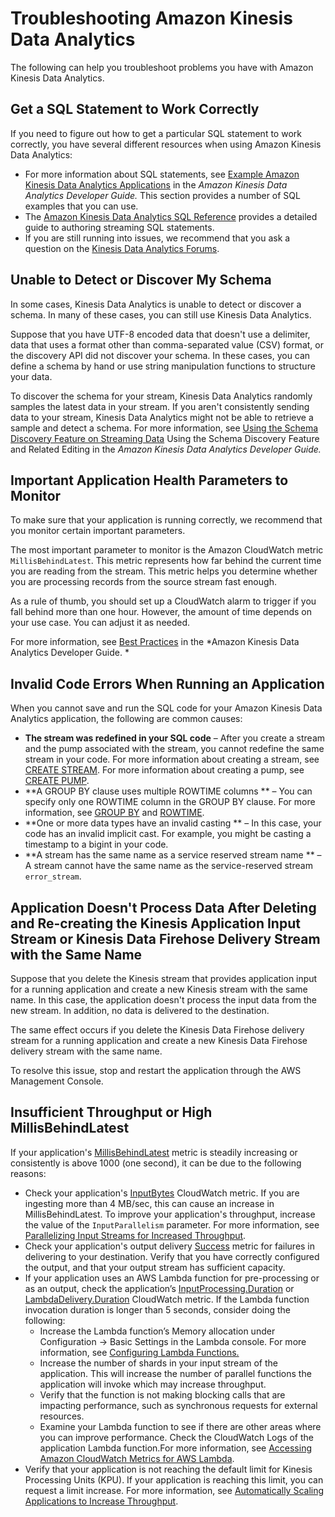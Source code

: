 # Troubleshooting Amazon Kinesis Data Analytics<a name="troubleshooting"></a>

The following can help you troubleshoot problems you have with Amazon Kinesis Data Analytics\. 

## Get a SQL Statement to Work Correctly<a name="sql-statement"></a>

If you need to figure out how to get a particular SQL statement to work correctly, you have several different resources when using Amazon Kinesis Data Analytics:
+ For more information about SQL statements, see [Example Amazon Kinesis Data Analytics Applications](example-apps.md) in the *Amazon Kinesis Data Analytics Developer Guide\.* This section provides a number of SQL examples that you can use\. 
+ The [Amazon Kinesis Data Analytics SQL Reference](http://docs.aws.amazon.com/kinesisanalytics/latest/sqlref/sqlrf_Preface.html) provides a detailed guide to authoring streaming SQL statements\. 
+ If you are still running into issues, we recommend that you ask a question on the [Kinesis Data Analytics Forums](https://forums.aws.amazon.com/ann.jspa?annID=4153)\. 

## Unable to Detect or Discover My Schema<a name="detect-schema"></a>

In some cases, Kinesis Data Analytics is unable to detect or discover a schema\. In many of these cases, you can still use Kinesis Data Analytics\.

Suppose that you have UTF\-8 encoded data that doesn't use a delimiter, data that uses a format other than comma\-separated value \(CSV\) format, or the discovery API did not discover your schema\. In these cases, you can define a schema by hand or use string manipulation functions to structure your data\. 

To discover the schema for your stream, Kinesis Data Analytics randomly samples the latest data in your stream\. If you aren't consistently sending data to your stream, Kinesis Data Analytics might not be able to retrieve a sample and detect a schema\. For more information, see [Using the Schema Discovery Feature on Streaming Data](sch-dis.md) Using the Schema Discovery Feature and Related Editing in the *Amazon Kinesis Data Analytics Developer Guide\.*

## Important Application Health Parameters to Monitor<a name="parameters"></a>

To make sure that your application is running correctly, we recommend that you monitor certain important parameters\.

The most important parameter to monitor is the Amazon CloudWatch metric `MillisBehindLatest`\. This metric represents how far behind the current time you are reading from the stream\. This metric helps you determine whether you are processing records from the source stream fast enough\. 

As a rule of thumb, you should set up a CloudWatch alarm to trigger if you fall behind more than one hour\. However, the amount of time depends on your use case\. You can adjust it as needed\. 

For more information, see [Best Practices](best-practices.md) in the *Amazon Kinesis Data Analytics Developer Guide\. *

## Invalid Code Errors When Running an Application<a name="invalid-code"></a>

When you cannot save and run the SQL code for your Amazon Kinesis Data Analytics application, the following are common causes:
+ **The stream was redefined in your SQL code** – After you create a stream and the pump associated with the stream, you cannot redefine the same stream in your code\. For more information about creating a stream, see [CREATE STREAM](http://docs.aws.amazon.com/kinesisanalytics/latest/sqlref/sql-reference-create-stream.html)\. For more information about creating a pump, see [CREATE PUMP](http://docs.aws.amazon.com/kinesisanalytics/latest/sqlref/sql-reference-create-pump.html)\.
+ **A GROUP BY clause uses multiple ROWTIME columns ** – You can specify only one ROWTIME column in the GROUP BY clause\. For more information, see [GROUP BY](http://docs.aws.amazon.com/kinesisanalytics/latest/sqlref/sql-reference-group-by-clause.html) and [ROWTIME](http://docs.aws.amazon.com/kinesisanalytics/latest/sqlref/sql-reference-rowtime.html)\. 
+ **One or more data types have an invalid casting ** – In this case, your code has an invalid implicit cast\. For example, you might be casting a timestamp to a bigint in your code\.
+ **A stream has the same name as a service reserved stream name ** – A stream cannot have the same name as the service\-reserved stream `error_stream`\. 

## Application Doesn't Process Data After Deleting and Re\-creating the Kinesis Application Input Stream or Kinesis Data Firehose Delivery Stream with the Same Name<a name="replace-stream"></a>

Suppose that you delete the Kinesis stream that provides application input for a running application and create a new Kinesis stream with the same name\. In this case, the application doesn't process the input data from the new stream\. In addition, no data is delivered to the destination\. 

The same effect occurs if you delete the Kinesis Data Firehose delivery stream for a running application and create a new Kinesis Data Firehose delivery stream with the same name\. 

To resolve this issue, stop and restart the application through the AWS Management Console\.

## Insufficient Throughput or High MillisBehindLatest<a name="insufficient-throughput"></a>

If your application's [MillisBehindLatest](http://docs.aws.amazon.com/AmazonCloudWatch/latest/monitoring/aka-metricscollected.html) metric is steadily increasing or consistently is above 1000 \(one second\), it can be due to the following reasons:
+ Check your application's [InputBytes](http://docs.aws.amazon.com/AmazonCloudWatch/latest/monitoring/aka-metricscollected.html) CloudWatch metric\. If you are ingesting more than 4 MB/sec, this can cause an increase in MillisBehindLatest\. To improve your application's throughput, increase the value of the `InputParallelism` parameter\. For more information, see [Parallelizing Input Streams for Increased Throughput](input-parallelism.md)\. 
+ Check your application's output delivery [Success](http://docs.aws.amazon.com/AmazonCloudWatch/latest/monitoring/aka-metricscollected.html) metric for failures in delivering to your destination\. Verify that you have correctly configured the output, and that your output stream has sufficient capacity\. 
+ If your application uses an AWS Lambda function for pre\-processing or as an output, check the application’s [InputProcessing\.Duration](http://docs.aws.amazon.com/AmazonCloudWatch/latest/monitoring/aka-metricscollected.html) or [LambdaDelivery\.Duration](http://docs.aws.amazon.com/AmazonCloudWatch/latest/monitoring/aka-metricscollected.html) CloudWatch metric\. If the Lambda function invocation duration is longer than 5 seconds, consider doing the following:
  + Increase the Lambda function’s Memory allocation under Configuration \-> Basic Settings in the Lambda console\. For more information, see [Configuring Lambda Functions\.](http://docs.aws.amazon.com/lambda/latest/dg/resource-model.html)
  + Increase the number of shards in your input stream of the application\. This will increase the number of parallel functions the application will invoke which may increase throughput\.
  + Verify that the function is not making blocking calls that are impacting performance, such as synchronous requests for external resources\. 
  + Examine your Lambda function to see if there are other areas where you can improve performance\. Check the CloudWatch Logs of the application Lambda function\.For more information, see [Accessing Amazon CloudWatch Metrics for AWS Lambda](http://docs.aws.amazon.com/lambda/latest/dg/monitoring-functions-access-metrics.html)\.
+ Verify that your application is not reaching the default limit for Kinesis Processing Units \(KPU\)\. If your application is reaching this limit, you can request a limit increase\. For more information, see [Automatically Scaling Applications to Increase Throughput](how-it-works-autoscaling.md)\.